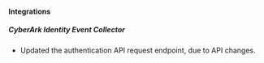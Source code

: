 
#### Integrations

##### CyberArk Identity Event Collector

- Updated the authentication API request endpoint, due to API changes.
